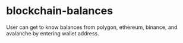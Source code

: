 # blockchain-balances
User can get to know balances from polygon, ethereum, binance, and avalanche by entering wallet address.
